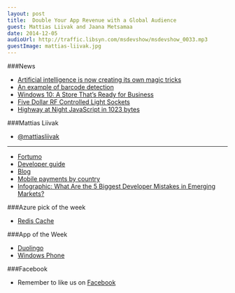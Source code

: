 ```yaml
---
layout: post
title:  Double Your App Revenue with a Global Audience
guest: Mattias Liivak and Jaana Metsamaa
date: 2014-12-05
audioUrl: http://traffic.libsyn.com/msdevshow/msdevshow_0033.mp3
guestImage: mattias-liivak.jpg
---
```


###News

 - [Artificial intelligence is now creating its own magic    tricks](Artificial%20intelligence%20is%20now%20creating%20its%20own%20magic%20tricks)
 - [An example of barcode detection](http://www.pyimagesearch.com/2014/11/24/detecting-barcodes-images-python-opencv/)
 - [Windows 10: A Store That’s Ready for Business](http://blogs.windows.com/business/2014/11/20/windows-10-a-store-thats-ready-for-business/)
 - [Five Dollar RF Controlled Light Sockets](http://hackaday.com/2014/11/22/five-dollar-rf-controlled-light-sockets/)
 - [Highway at Night JavaScript in 1023 bytes](http://js1k.com/2014-dragons/details/1951)

###Mattias Liivak
 - [@mattiasliivak](https://twitter.com/mattiasliivak)

----------

 - [Fortumo](http://fortumo.com/)
  - [Developer guide](http://developer.fortumo.com)
  - [Blog](https://blog.fortumo.com/)
 - [Mobile payments by country](http://fortumo.com/countries)
 - [Infographic: What Are the 5 Biggest Developer Mistakes in Emerging Markets?](https://blog.fortumo.com/infographic-what-are-the-5-biggest-developer-mistakes-in-emerging-markets/)

###Azure pick of the week

 - [Redis Cache](http://azure.microsoft.com/en-us/services/cache/)

###App of the Week

 - [Duolingo](https://www.duolingo.com/)
  - [Windows Phone](https://www.windowsphone.com/s?appid=2d89520e-d360-4b5b-ba5a-5a15064aa935)

###Facebook
 - Remember to like us on [Facebook](https://www.facebook.com/msdevshow) 